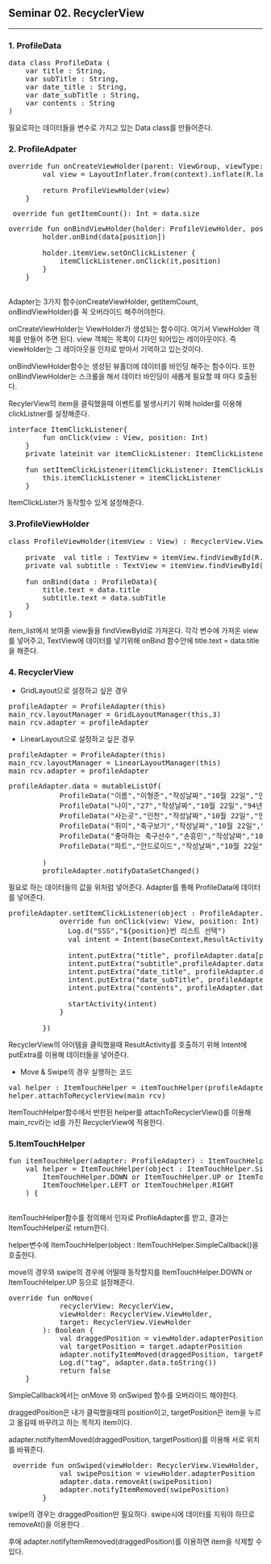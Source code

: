 ## Seminar 02. RecyclerView
--------------------------------
### 1. ProfileData
<pre>
data class ProfileData (
    var title : String,
    var subTitle : String,
    var date_title : String,
    var date_subTitle : String,
    var contents : String
)
</pre>
필요로하는 데이터들을 변수로 가지고 있는 Data class를 만들어준다.

### 2. ProfileAdpater
<pre>
override fun onCreateViewHolder(parent: ViewGroup, viewType: Int): ProfileViewHolder {
        val view = LayoutInflater.from(context).inflate(R.layout.item_list,parent,false)

        return ProfileViewHolder(view)
    }
</pre>
<pre>
 override fun getItemCount(): Int = data.size
</pre>
<pre>
override fun onBindViewHolder(holder: ProfileViewHolder, position: Int) {
        holder.onBind(data[position])

        holder.itemView.setOnClickListener {
            itemClickListener.onClick(it,position)
        }
    }

</pre>
Adapter는 3가지 함수(onCreateViewHolder, getItemCount, onBindViewHolder)를 꼭 오버라이드 해주어야한다.

onCreateViewHolder는 ViewHolder가 생성되는 함수이다. 여기서 ViewHolder 객체를 만들어 주면 된다. view 객체는 목록이 디자인 되어있는 레이아웃이다. 즉 viewHolder는 그 레이아웃을 인자로 받아서 기억하고 있는것이다.

onBindViewHolder함수는 생성된 뷰홀더에 데이터를 바인딩 해주는 함수이다. 또한 onBindViewHolder는 스크롤을 해서 데이터 바인딩이 새롭게 필요할 때 마다 호출된다.

RecylerView의 item을 클릭했을때 이벤트를 발생시키기 위해 holder를 이용해 clickListner를 설정해준다. 

<pre>
interface ItemClickListener{
        fun onClick(view : View, position: Int)
    }
    private lateinit var itemClickListener: ItemClickListener

    fun setItemClickListener(itemClickListener: ItemClickListener){
        this.itemClickListener = itemClickListener
    }
</pre>
ItemClickLister가 동작할수 있게 설정해준다.

### 3.ProfileViewHolder
<pre>
class ProfileViewHolder(itemView : View) : RecyclerView.ViewHolder(itemView){

    private  val title : TextView = itemView.findViewById(R.id.title_txt)
    private val subtitle : TextView = itemView.findViewById(R.id.subtitle_txt)

    fun onBind(data : ProfileData){
        title.text = data.title
        subtitle.text = data.subTitle
    }
}
</pre>
item_list에서 보여줄 view들을 findViewById로 가져온다. 각각 변수에 가져온 view를 넣어주고, TextView에 데이터를 넣기위해 onBind 함수안에 title.text = data.title을 해준다.

### 4. RecyclerView
- GridLayout으로 설정하고 싶은 경우
<pre>
profileAdapter = ProfileAdapter(this)
main_rcv.layoutManager = GridLayoutManager(this,3)
main_rcv.adapter = profileAdapter
</pre>

- LinearLayout으로 설정하고 싶은 경우
<pre>
profileAdapter = ProfileAdapter(this)
main_rcv.layoutManager = LinearLayoutManager(this)
main_rcv.adapter = profileAdapter
</pre>

<pre>
profileAdapter.data = mutableListOf(
            ProfileData("이름","이형준","작성날짜","10월 22일","안녕하십니까! 저는 YB 이형준입니다!"),
            ProfileData("나이","27","작성날짜","10월 22일","94년생이라서 너무 슬픕니다ㅜㅜ"),
            ProfileData("사는곳","인천","작성날짜","10월 22일","인천 청라국제도시에 살고 있습니다"),
            ProfileData("취미","축구보기","작성날짜","10월 22일","첼시가 우승할듯ㅎ"),
            ProfileData("좋아하는 축구선수","손흥민","작성날짜","10월 22일","NICE ONE SONNY!!"),
            ProfileData("파트","안드로이드","작성날짜","10월 22일","안드로이드 재밌네")

        )
        profileAdapter.notifyDataSetChanged()
</pre>
필요로 하는 데이터들의 값을 위처럼 넣어준다. Adapter를 통해 ProfileData에 데이터를 넣어준다. 

<pre>
profileAdapter.setItemClickListener(object : ProfileAdapter.ItemClickListener{
            override fun onClick(view: View, position: Int) {
              Log.d("SSS","${position}번 리스트 선택")
              val intent = Intent(baseContext,ResultActivity::class.java)

              intent.putExtra("title", profileAdapter.data[position].title.toString())
              intent.putExtra("subtitle",profileAdapter.data[position].subTitle.toString())
              intent.putExtra("date_title", profileAdapter.data[position].date_title.toString())
              intent.putExtra("date_subTitle", profileAdapter.data[position].date_subTitle.toString())
              intent.putExtra("contents", profileAdapter.data[position].contents.toString())

              startActivity(intent)
            }

        })
</pre>
RecyclerView의 아이템을 클릭했을때 ResultActivity를 호출하기 위해 Intent에 putExtra를 이용해 데이터들을 넣어준다.

- Move & Swipe의 경우 실행하는 코드
<pre>
val helper : ItemTouchHelper = itemTouchHelper(profileAdapter)
helper.attachToRecyclerView(main_rcv)
</pre>
ItemTouchHelper함수에서 반한된 helper를 attachToRecyclerView()를 이용해 main_rcv라는 id를 가진 RecyclerView에 적용한다.

### 5.ItemTouchHelper
<pre>
fun itemTouchHelper(adapter: ProfileAdapter) : ItemTouchHelper{
    val helper = ItemTouchHelper(object : ItemTouchHelper.SimpleCallback(
        ItemTouchHelper.DOWN or ItemTouchHelper.UP or ItemTouchHelper.START or ItemTouchHelper.END,
        ItemTouchHelper.LEFT or ItemTouchHelper.RIGHT
    ) {
        
</pre>
itemTouchHelper함수를 정의해서 인자로 ProfileAdapter를 받고, 결과는 ItemTouchHelper로 return한다.

helper변수에 ItemTouchHelper(object : ItemTouchHelper.SimpleCallback()을 호출한다.

move의 경우와 swipe의 경우에 어떨때 동작할지를  ItemTouchHelper.DOWN or ItemTouchHelper.UP 등으로 설정해준다.

<pre>
override fun onMove(
            recyclerView: RecyclerView,
            viewHolder: RecyclerView.ViewHolder,
            target: RecyclerView.ViewHolder
        ): Boolean {
            val draggedPosition = viewHolder.adapterPosition
            val targetPosition = target.adapterPosition
            adapter.notifyItemMoved(draggedPosition, targetPosition)
            Log.d("tag", adapter.data.toString())
            return false
    }       
</pre>
SimpleCallback에서는 onMove 와 onSwiped 함수를 오버라이드 해야한다.

draggedPosition은 내가 클릭했을때의 position이고, targetPosition은 item을 누르고 옮길때 바꾸려고 하는 목적지 item이다.

adapter.notifyItemMoved(draggedPosition, targetPosition)를 이용해 서로 위치를 바꿔준다.
<pre>
 override fun onSwiped(viewHolder: RecyclerView.ViewHolder, direction: Int) {
            val swipePosition = viewHolder.adapterPosition
            adapter.data.removeAt(swipePosition)
            adapter.notifyItemRemoved(swipePosition)
        }
</pre>
swipe의 경우는 draggedPosition만 필요하다. swipe시에 데이터를 지워야 하므로 removeAt()을 이용한다 .

후에 adapter.notifyItemRemoved(draggedPosition)를 이용하면 item을 삭제할 수 있다.






